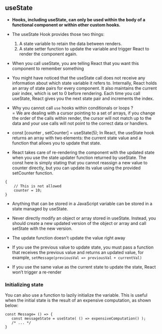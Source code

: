 ## useState
- **Hooks, including useState, can only be used within the body of a functional component or within
other custom hooks.**
- The useState Hook provides those two things:
  1. A state variable to retain the data between renders.
  2. A state setter function to update the variable and trigger React to render the component again.

- When you call useState, you are telling React that you want this component to remember something

- You might have noticed that the useState call does not receive any information about which state
variable it refers to.
Internally, React holds an array of state pairs for every component. It also maintains the current pair index,
which is set to 0 before rendering. Each time you call useState, React gives you the next state pair and
increments the index.

- Why you cannot call `use` hooks within conditionals or loops ?  
= We are dealing with a cursor pointing to a set of arrays, if you change the order of the calls within render,
  the cursor will not match up to the data and your use calls will not point to the correct data or handlers.

- const [counter , setCounter] = useState(5); 
In React, the useState hook returns an array with two elements: the current state value and a function
that allows you to update that state. 
- React takes care of re-rendering the component with the updated state when you use the state updater
function returned by useState. The const here is simply stating that you cannot reassign a new value to counter directly, but you can update its value using the provided setCounter function.
```
{
    // This is not allowed
    counter = 10;
}
```
- Anything that can be stored in a JavaScript variable can be stored in a state managed by useState.

- Never directly modify an object or array stored in useState. Instead, you should create a new updated version of the object or array and call setState with the new version. 

- The update function doesn’t update the value right away

- If you use the previous value to update state, you must pass a function that receives the previous value and returns an updated value, for example, `setMessage(previousVal => previousVal + currentVal)`

- If you use the same value as the current state to update the state, React won’t trigger a re-render
### Initializing state
You can also use a function to lazily initialize the variable. This is useful when the initial state is the result of an expensive computation, as shown below:

```
const Message= () => {
   const messageState = useState( () => expensiveComputation() );
   /* ... */
}
```